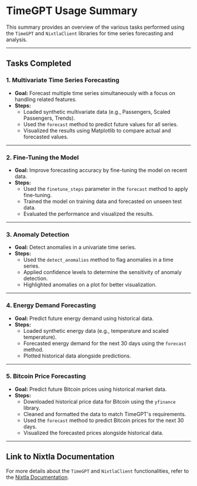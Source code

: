 # **TimeGPT Usage Summary**

This summary provides an overview of the various tasks performed using the `TimeGPT` and `NixtlaClient` libraries for time series forecasting and analysis.

---

## **Tasks Completed**

### 1. **Multivariate Time Series Forecasting**
   - **Goal:** Forecast multiple time series simultaneously with a focus on handling related features.
   - **Steps:**
     - Loaded synthetic multivariate data (e.g., Passengers, Scaled Passengers, Trends).
     - Used the `forecast` method to predict future values for all series.
     - Visualized the results using Matplotlib to compare actual and forecasted values.

---

### 2. **Fine-Tuning the Model**
   - **Goal:** Improve forecasting accuracy by fine-tuning the model on recent data.
   - **Steps:**
     - Used the `finetune_steps` parameter in the `forecast` method to apply fine-tuning.
     - Trained the model on training data and forecasted on unseen test data.
     - Evaluated the performance and visualized the results.

---

### 3. **Anomaly Detection**
   - **Goal:** Detect anomalies in a univariate time series.
   - **Steps:**
     - Used the `detect_anomalies` method to flag anomalies in a time series.
     - Applied confidence levels to determine the sensitivity of anomaly detection.
     - Highlighted anomalies on a plot for better visualization.

---

### 4. **Energy Demand Forecasting**
   - **Goal:** Predict future energy demand using historical data.
   - **Steps:**
     - Loaded synthetic energy data (e.g., temperature and scaled temperature).
     - Forecasted energy demand for the next 30 days using the `forecast` method.
     - Plotted historical data alongside predictions.

---

### 5. **Bitcoin Price Forecasting**
   - **Goal:** Predict future Bitcoin prices using historical market data.
   - **Steps:**
     - Downloaded historical price data for Bitcoin using the `yfinance` library.
     - Cleaned and formatted the data to match TimeGPT's requirements.
     - Used the `forecast` method to predict Bitcoin prices for the next 30 days.
     - Visualized the forecasted prices alongside historical data.

---

## **Link to Nixtla Documentation**
For more details about the `TimeGPT` and `NixtlaClient` functionalities, refer to the [Nixtla Documentation](https://docs.nixtla.io/).
